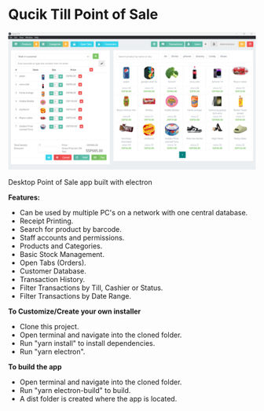 # Qucik Till Point of Sale

![POS](screenshots/quicktill_pos.png)


 Desktop Point of Sale app built with electron
 
  **Features:**

- Can be used by multiple PC's on a network with one central database.
- Receipt Printing.
- Search for product by barcode.
- Staff accounts and permissions. 
- Products and Categories.
- Basic Stock Management.
- Open Tabs (Orders).
- Customer Database. 
- Transaction History. 
- Filter Transactions by Till, Cashier or Status. 
- Filter Transactions by Date Range. 

**To Customize/Create your own installer**

- Clone this project.
- Open terminal and navigate into the cloned folder.
- Run "yarn install" to install dependencies.
- Run "yarn electron". 

**To build the app**

- Open terminal and navigate into the cloned folder.
- Run "yarn electron-build" to build.
- A dist folder is created where the app is located. 



<!-- ![Transactions](screenshots/quicktill_transactions.png)

![Receipt](screenshots/quicktill_print.png)

![Products](screenshots/quicktill_products.png)

![Permissions](screenshots/quicktill_permissions.png)

![Customers](screenshots/quicktill_customers.png)

![Users](screenshots/quicktill_users.png) -->
